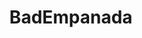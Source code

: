 ---
title: BadEmpanada
type: channel
channel: badempanada
tags:
- breadtube
- politics
- research
- venezuela
- america
- australia
- brazil
url: /badempanada/
videos:
- dE6rH_1MKis
- F6632BRVccw
- perWUMLRWvc
- hIdOQecFkCM
- nkBXFXwGuJE
- 5OVDKZtM3B0
- rndAJTQBET8
- Qpr8gTsrAF0
- 9GoddSTvTGE
- 9Atphj7rkbc
- AWuNQlhHFpk
- De39MoF0j30
- G2GkP6u1mDM
- PlHeIH01YnM
- p5_VTLCmW0A
- QvSCxMb5A70
- yxqo_NeVd44
- PlZN4n12aZU
- 3ofDqqHLe-o
menu:
  main:
    parent: Channels
---